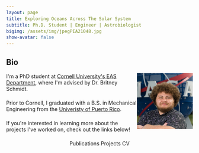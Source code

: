 ```yaml
---
layout: page
title: Exploring Oceans Across The Solar System
subtitle: Ph.D. Student | Engineer | Astrobiologist
bigimg: /assets/img/jpegPIA21048.jpg
show-avatar: false
---
```


<head>
<style>
@media only screen and (max-width: 580px)  {
  .full {
    display:block;
    width:100%;
    border: 5px solid white;
  }
}
table {
  border-collapse: collapse;
  border: 5px solid white;
}
th, td {
  border-collapse: collapse;
  border: 5px solid white;
  /* border: none; */
}
h3 {
  text-rendering: optimizeLegibility;
  Margin-bottom: 21px;
}
p {
  text-rendering: optimizeLegibility;
  Margin-bottom: 21px;
}

</style>
</head>
<!-- font-size: 13px;-->

## Bio
<img style="float: right;" src="/assets/img/JorgeCoppin3.jpg" width="30%">

I'm a PhD student at [Cornell University's EAS Department](https://www.eas.cornell.edu/eas), where I'm advised by Dr. Britney Schmidt.

Prior to Cornell, I graduated with a B.S. in Mechanical Engineering from the [Univeristy of Puerto Rico](https://www.uprm.edu/portada/).

If you're interested in learning more about the projects I've worked on, check out the links below!

<center>
  <a href="/publications" class="button buttonblack-fixed" style="text-decoration: none">
      Publications
  </a>
  <a href="/projects" class="button buttonblack-fixed" style="text-decoration: none">
      Projects
  </a>
  <a href="/cv" class="button buttonblack-fixed" style="text-decoration: none" target="_blank" rel="noopener noreferrer">
      CV
  </a>
</center>
